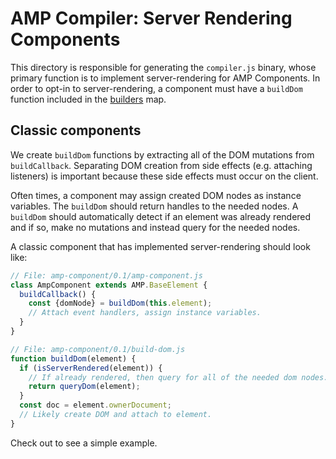 # AMP Compiler: Server Rendering Components

This directory is responsible for generating the `compiler.js` binary, whose primary function is to implement server-rendering for AMP Components.
In order to opt-in to server-rendering, a component must have a `buildDom` function included in the [builders](./builders.js) map.

## Classic components

We create `buildDom` functions by extracting all of the DOM mutations from `buildCallback`.
Separating DOM creation from side effects (e.g. attaching listeners) is important because these side effects must occur on the client.

Often times, a component may assign created DOM nodes as instance variables.
The `buildDom` should return handles to the needed nodes. A `buildDom` should automatically
detect if an element was already rendered and if so, make no mutations and instead query for the needed
nodes.

A classic component that has implemented server-rendering should look like:

```js
// File: amp-component/0.1/amp-component.js
class AmpComponent extends AMP.BaseElement {
  buildCallback() {
    const {domNode} = buildDom(this.element);
    // Attach event handlers, assign instance variables.
  }
}

// File: amp-component/0.1/build-dom.js
function buildDom(element) {
  if (isServerRendered(element)) {
    // If already rendered, then query for all of the needed dom nodes.
    return queryDom(element);
  }
  const doc = element.ownerDocument;
  // Likely create DOM and attach to element.
}
```

Check out [<amp-layout>](../builtins/amp-layout/amp-layout.js) to see a simple example.

<!-- TODO(samouri): Create Bento section when the details finalize. -->
